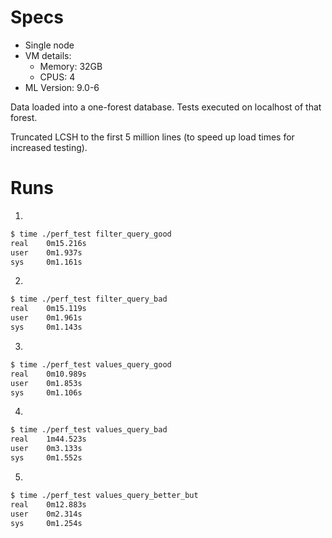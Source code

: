 # Specs

- Single node
- VM details: 
    - Memory: 32GB
    - CPUS: 4
- ML Version: 9.0-6

Data loaded into a one-forest database.  Tests executed on localhost of that
forest.

Truncated LCSH to the first 5 million lines (to speed up load times for increased testing).

# Runs


1)
~~~bash
$ time ./perf_test filter_query_good
real    0m15.216s
user    0m1.937s
sys     0m1.161s
~~~


2)
~~~bash
$ time ./perf_test filter_query_bad
real    0m15.119s
user    0m1.961s
sys     0m1.143s
~~~


3)
~~~bash
$ time ./perf_test values_query_good
real    0m10.989s
user    0m1.853s
sys     0m1.106s
~~~


4)
~~~bash
$ time ./perf_test values_query_bad
real    1m44.523s
user    0m3.133s
sys     0m1.552s
~~~


5)
~~~bash
$ time ./perf_test values_query_better_but
real    0m12.883s
user    0m2.314s
sys     0m1.254s
~~~
